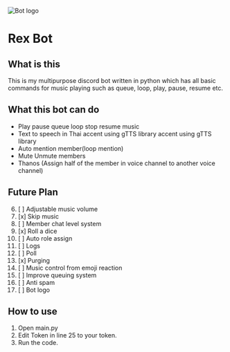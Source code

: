 ![Bot logo](https://cdn.discordapp.com/emojis/761257886755323904.png) 

# Rex Bot

## What is this 
This is my multipurpose discord bot written in python which has all basic commands for music playing such as queue, loop, play, pause, resume etc.
## What this bot can do 

 - Play pause queue loop stop resume music  
 - Text to speech in Thai accent using gTTS library  accent using gTTS  library
 - Auto mention member(loop mention)   
 - Mute Unmute members
 - Thanos (Assign half of the member in voice channel to another voice channel)
    
 ## Future Plan
 
 6. [ ] Adjustable music volume
 7. [x] Skip music
 8. [ ] Member chat level system
 9. [x] Roll a dice
 10. [ ] Auto role assign
 11. [ ] Logs
 12. [ ] Poll
 13. [x]  Purging
 14. [ ] Music control from emoji reaction
 15. [ ] Improve queuing system
 16. [ ] Anti spam
 17. [ ] Bot logo
 
## How to use
 1. Open main.py
 2. Edit Token in line 25 to your token.
 3. Run the code.
 
